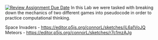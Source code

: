[![Review Assignment Due Date](https://classroom.github.com/assets/deadline-readme-button-24ddc0f5d75046c5622901739e7c5dd533143b0c8e959d652212380cedb1ea36.svg)](https://classroom.github.com/a/Fz9FLq-M)
In this Lab we were tasked with breaking down the mechanics of two different games into pseudocode in order to practice computational thinking.

Space Invaders -  https://editor.p5js.org/connorL/sketches/jL6a1VoJQ
Meteors - https://editor.p5js.org/connorL/sketches/r7c1mzAJg
